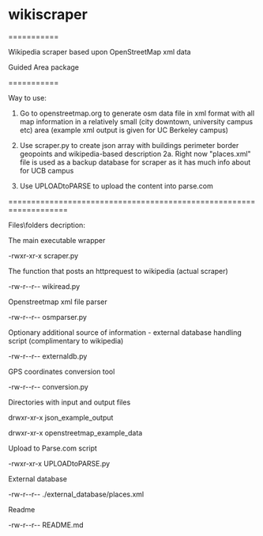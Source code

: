 # wikiscraper

===========

Wikipedia scraper based upon OpenStreetMap xml data

Guided Area package

===========

Way to use:

1. Go to openstreetmap.org to generate osm data file in xml format with all map information in a relatively small (city downtown, university campus etc) area (example xml output is given for UC Berkeley campus)

2. Use scraper.py to create json array with buildings perimeter border geopoints and wikipedia-based description
2a. Right now "places.xml" file is used as a backup database for scraper as it has much info about for UCB campus

3. Use UPLOADtoPARSE to upload the content into parse.com


===================================================================

Files\folders decription:

The main executable wrapper 

-rwxr-xr-x  scraper.py 

The function that posts an httprequest to wikipedia (actual scraper) 

-rw-r--r--  wikiread.py

Openstreetmap xml file parser 

-rw-r--r--  osmparser.py

Optionary additional source of information - external database handling script (complimentary to wikipedia) 

-rw-r--r--  externaldb.py

GPS coordinates conversion tool 

-rw-r--r--  conversion.py

Directories with input and output files 

drwxr-xr-x  json_example_output 

drwxr-xr-x  openstreetmap_example_data 

Upload to Parse.com script 

-rwxr-xr-x  UPLOADtoPARSE.py

External database 

-rw-r--r--  ./external_database/places.xml

Readme 

-rw-r--r--  README.md
